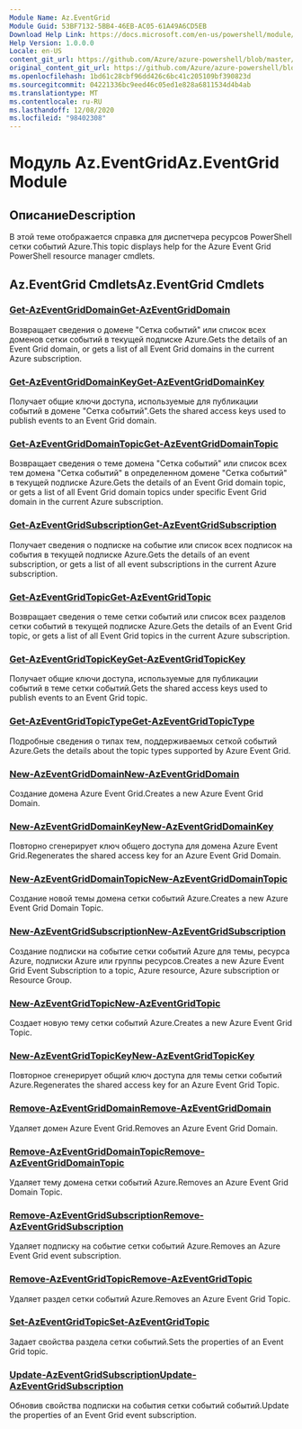 ```yaml
---
Module Name: Az.EventGrid
Module Guid: 53BF7132-5BB4-46EB-AC05-61A49A6CD5EB
Download Help Link: https://docs.microsoft.com/en-us/powershell/module/az.eventgrid
Help Version: 1.0.0.0
Locale: en-US
content_git_url: https://github.com/Azure/azure-powershell/blob/master/src/EventGrid/EventGrid/help/Az.EventGrid.md
original_content_git_url: https://github.com/Azure/azure-powershell/blob/master/src/EventGrid/EventGrid/help/Az.EventGrid.md
ms.openlocfilehash: 1bd61c28cbf96dd426c6bc41c205109bf390823d
ms.sourcegitcommit: 04221336bc9eed46c05ed1e828a6811534d4b4ab
ms.translationtype: MT
ms.contentlocale: ru-RU
ms.lasthandoff: 12/08/2020
ms.locfileid: "98402308"
---
```

# <span data-ttu-id="138e7-101">Модуль Az.EventGrid</span><span class="sxs-lookup"><span data-stu-id="138e7-101">Az.EventGrid Module</span></span>
## <span data-ttu-id="138e7-102">Описание</span><span class="sxs-lookup"><span data-stu-id="138e7-102">Description</span></span>
<span data-ttu-id="138e7-103">В этой теме отображается справка для диспетчера ресурсов PowerShell сетки событий Azure.</span><span class="sxs-lookup"><span data-stu-id="138e7-103">This topic displays help for the Azure Event Grid PowerShell resource manager cmdlets.</span></span>

## <span data-ttu-id="138e7-104">Az.EventGrid Cmdlets</span><span class="sxs-lookup"><span data-stu-id="138e7-104">Az.EventGrid Cmdlets</span></span>
### [<span data-ttu-id="138e7-105">Get-AzEventGridDomain</span><span class="sxs-lookup"><span data-stu-id="138e7-105">Get-AzEventGridDomain</span></span>](Get-AzEventGridDomain.md)
<span data-ttu-id="138e7-106">Возвращает сведения о домене "Сетка событий" или список всех доменов сетки событий в текущей подписке Azure.</span><span class="sxs-lookup"><span data-stu-id="138e7-106">Gets the details of an Event Grid domain, or gets a list of all Event Grid domains in the current Azure subscription.</span></span>

### [<span data-ttu-id="138e7-107">Get-AzEventGridDomainKey</span><span class="sxs-lookup"><span data-stu-id="138e7-107">Get-AzEventGridDomainKey</span></span>](Get-AzEventGridDomainKey.md)
<span data-ttu-id="138e7-108">Получает общие ключи доступа, используемые для публикации событий в домене "Сетка событий".</span><span class="sxs-lookup"><span data-stu-id="138e7-108">Gets the shared access keys used to publish events to an Event Grid domain.</span></span>

### [<span data-ttu-id="138e7-109">Get-AzEventGridDomainTopic</span><span class="sxs-lookup"><span data-stu-id="138e7-109">Get-AzEventGridDomainTopic</span></span>](Get-AzEventGridDomainTopic.md)
<span data-ttu-id="138e7-110">Возвращает сведения о теме домена "Сетка событий" или список всех тем домена "Сетка событий" в определенном домене "Сетка событий" в текущей подписке Azure.</span><span class="sxs-lookup"><span data-stu-id="138e7-110">Gets the details of an Event Grid domain topic, or gets a list of all Event Grid domain topics under specific Event Grid domain in the current Azure subscription.</span></span>

### [<span data-ttu-id="138e7-111">Get-AzEventGridSubscription</span><span class="sxs-lookup"><span data-stu-id="138e7-111">Get-AzEventGridSubscription</span></span>](Get-AzEventGridSubscription.md)
<span data-ttu-id="138e7-112">Получает сведения о подписке на событие или список всех подписок на события в текущей подписке Azure.</span><span class="sxs-lookup"><span data-stu-id="138e7-112">Gets the details of an event subscription, or gets a list of all event subscriptions in the current Azure subscription.</span></span>

### [<span data-ttu-id="138e7-113">Get-AzEventGridTopic</span><span class="sxs-lookup"><span data-stu-id="138e7-113">Get-AzEventGridTopic</span></span>](Get-AzEventGridTopic.md)
<span data-ttu-id="138e7-114">Возвращает сведения о теме сетки событий или список всех разделов сетки событий в текущей подписке Azure.</span><span class="sxs-lookup"><span data-stu-id="138e7-114">Gets the details of an Event Grid topic, or gets a list of all Event Grid topics in the current Azure subscription.</span></span>

### [<span data-ttu-id="138e7-115">Get-AzEventGridTopicKey</span><span class="sxs-lookup"><span data-stu-id="138e7-115">Get-AzEventGridTopicKey</span></span>](Get-AzEventGridTopicKey.md)
<span data-ttu-id="138e7-116">Получает общие ключи доступа, используемые для публикации событий в теме сетки событий.</span><span class="sxs-lookup"><span data-stu-id="138e7-116">Gets the shared access keys used to publish events to an Event Grid topic.</span></span>

### [<span data-ttu-id="138e7-117">Get-AzEventGridTopicType</span><span class="sxs-lookup"><span data-stu-id="138e7-117">Get-AzEventGridTopicType</span></span>](Get-AzEventGridTopicType.md)
<span data-ttu-id="138e7-118">Подробные сведения о типах тем, поддерживаемых сеткой событий Azure.</span><span class="sxs-lookup"><span data-stu-id="138e7-118">Gets the details about the topic types supported by Azure Event Grid.</span></span>

### [<span data-ttu-id="138e7-119">New-AzEventGridDomain</span><span class="sxs-lookup"><span data-stu-id="138e7-119">New-AzEventGridDomain</span></span>](New-AzEventGridDomain.md)
<span data-ttu-id="138e7-120">Создание домена Azure Event Grid.</span><span class="sxs-lookup"><span data-stu-id="138e7-120">Creates a new Azure Event Grid Domain.</span></span>

### [<span data-ttu-id="138e7-121">New-AzEventGridDomainKey</span><span class="sxs-lookup"><span data-stu-id="138e7-121">New-AzEventGridDomainKey</span></span>](New-AzEventGridDomainKey.md)
<span data-ttu-id="138e7-122">Повторно сгенерирует ключ общего доступа для домена Azure Event Grid.</span><span class="sxs-lookup"><span data-stu-id="138e7-122">Regenerates the shared access key for an Azure Event Grid Domain.</span></span>

### [<span data-ttu-id="138e7-123">New-AzEventGridDomainTopic</span><span class="sxs-lookup"><span data-stu-id="138e7-123">New-AzEventGridDomainTopic</span></span>](New-AzEventGridDomainTopic.md)
<span data-ttu-id="138e7-124">Создание новой темы домена сетки событий Azure.</span><span class="sxs-lookup"><span data-stu-id="138e7-124">Creates a new Azure Event Grid Domain Topic.</span></span>

### [<span data-ttu-id="138e7-125">New-AzEventGridSubscription</span><span class="sxs-lookup"><span data-stu-id="138e7-125">New-AzEventGridSubscription</span></span>](New-AzEventGridSubscription.md)
<span data-ttu-id="138e7-126">Создание подписки на событие сетки событий Azure для темы, ресурса Azure, подписки Azure или группы ресурсов.</span><span class="sxs-lookup"><span data-stu-id="138e7-126">Creates a new Azure Event Grid Event Subscription to a topic, Azure resource, Azure subscription or Resource Group.</span></span>

### [<span data-ttu-id="138e7-127">New-AzEventGridTopic</span><span class="sxs-lookup"><span data-stu-id="138e7-127">New-AzEventGridTopic</span></span>](New-AzEventGridTopic.md)
<span data-ttu-id="138e7-128">Создает новую тему сетки событий Azure.</span><span class="sxs-lookup"><span data-stu-id="138e7-128">Creates a new Azure Event Grid Topic.</span></span>

### [<span data-ttu-id="138e7-129">New-AzEventGridTopicKey</span><span class="sxs-lookup"><span data-stu-id="138e7-129">New-AzEventGridTopicKey</span></span>](New-AzEventGridTopicKey.md)
<span data-ttu-id="138e7-130">Повторное сгенерирует общий ключ доступа для темы сетки событий Azure.</span><span class="sxs-lookup"><span data-stu-id="138e7-130">Regenerates the shared access key for an Azure Event Grid Topic.</span></span>

### [<span data-ttu-id="138e7-131">Remove-AzEventGridDomain</span><span class="sxs-lookup"><span data-stu-id="138e7-131">Remove-AzEventGridDomain</span></span>](Remove-AzEventGridDomain.md)
<span data-ttu-id="138e7-132">Удаляет домен Azure Event Grid.</span><span class="sxs-lookup"><span data-stu-id="138e7-132">Removes an Azure Event Grid Domain.</span></span>

### [<span data-ttu-id="138e7-133">Remove-AzEventGridDomainTopic</span><span class="sxs-lookup"><span data-stu-id="138e7-133">Remove-AzEventGridDomainTopic</span></span>](Remove-AzEventGridDomainTopic.md)
<span data-ttu-id="138e7-134">Удаляет тему домена сетки событий Azure.</span><span class="sxs-lookup"><span data-stu-id="138e7-134">Removes an Azure Event Grid Domain Topic.</span></span>

### [<span data-ttu-id="138e7-135">Remove-AzEventGridSubscription</span><span class="sxs-lookup"><span data-stu-id="138e7-135">Remove-AzEventGridSubscription</span></span>](Remove-AzEventGridSubscription.md)
<span data-ttu-id="138e7-136">Удаляет подписку на событие сетки событий Azure.</span><span class="sxs-lookup"><span data-stu-id="138e7-136">Removes an Azure Event Grid event subscription.</span></span>

### [<span data-ttu-id="138e7-137">Remove-AzEventGridTopic</span><span class="sxs-lookup"><span data-stu-id="138e7-137">Remove-AzEventGridTopic</span></span>](Remove-AzEventGridTopic.md)
<span data-ttu-id="138e7-138">Удаляет раздел сетки событий Azure.</span><span class="sxs-lookup"><span data-stu-id="138e7-138">Removes an Azure Event Grid Topic.</span></span>

### [<span data-ttu-id="138e7-139">Set-AzEventGridTopic</span><span class="sxs-lookup"><span data-stu-id="138e7-139">Set-AzEventGridTopic</span></span>](Set-AzEventGridTopic.md)
<span data-ttu-id="138e7-140">Задает свойства раздела сетки событий.</span><span class="sxs-lookup"><span data-stu-id="138e7-140">Sets the properties of an Event Grid topic.</span></span>

### [<span data-ttu-id="138e7-141">Update-AzEventGridSubscription</span><span class="sxs-lookup"><span data-stu-id="138e7-141">Update-AzEventGridSubscription</span></span>](Update-AzEventGridSubscription.md)
<span data-ttu-id="138e7-142">Обновив свойства подписки на события сетки событий событий.</span><span class="sxs-lookup"><span data-stu-id="138e7-142">Update the properties of an Event Grid event subscription.</span></span>


